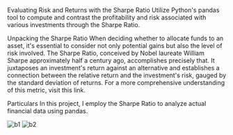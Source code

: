 Evaluating Risk and Returns with the Sharpe Ratio
Utilize Python's pandas tool to compute and contrast the profitability and risk associated with various investments through the Sharpe Ratio.

Unpacking the Sharpe Ratio
When deciding whether to allocate funds to an asset, it's essential to consider not only potential gains but also the level of risk involved. The Sharpe Ratio, conceived by Nobel laureate William Sharpe approximately half a century ago, accomplishes precisely that. It juxtaposes an investment's return against an alternative and establishes a connection between the relative return and the investment's risk, gauged by the standard deviation of returns.
For a more comprehensive understanding of this metric, visit this link.

Particulars
In this project, I employ the Sharpe Ratio to analyze actual financial data using pandas.

![b1](https://github.com/Alccardi/Project-Risk-and-Returns-The-Sharpe-Ratio/assets/125987634/41fe8222-6a45-42c6-a362-961d1a3b034e)
![b2](https://github.com/Alccardi/Project-Risk-and-Returns-The-Sharpe-Ratio/assets/125987634/8818283e-e63e-4c6a-83c7-de004d9c0b46)
